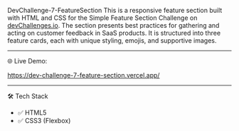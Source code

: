 DevChallenge-7-FeatureSection
This is a responsive feature section built with HTML and CSS for the Simple Feature Section Challenge on [devChallenges.io](https://www.devchallenges.io/).
The section presents best practices for gathering and acting on customer feedback in SaaS products. 
It is structured into three feature cards, each with unique styling, emojis, and supportive images.

---

🌐 Live Demo:

https://dev-challenge-7-feature-section.vercel.app/

---

🛠️ Tech Stack

- ✅ HTML5
- ✅ CSS3 (Flexbox)
